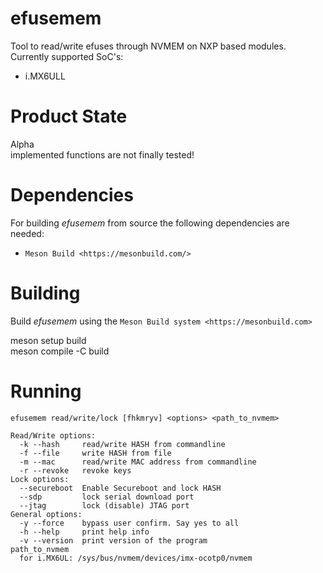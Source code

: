 # efusemem

Tool to read/write efuses through NVMEM on NXP based modules.
Currently supported SoC's:
  - i.MX6ULL

Product State
=============
Alpha  
implemented functions are not finally tested!

Dependencies
============

For building *efusemem* from source the following dependencies are needed:

-  `Meson Build <https://mesonbuild.com/>`

Building
========

Build *efusemem* using the `Meson Build system <https://mesonbuild.com>` 

   meson setup build  
   meson compile -C build

Running
=======
```
efusemem read/write/lock [fhkmryv] <options> <path_to_nvmem>

Read/Write options:  
  -k --hash     read/write HASH from commandline
  -f --file     write HASH from file
  -m --mac      read/write MAC address from commandline
  -r --revoke   revoke keys
Lock options:
  --secureboot	Enable Secureboot and lock HASH
  --sdp         lock serial download port
  --jtag        lock (disable) JTAG port
General options:
  -y --force    bypass user confirm. Say yes to all
  -h --help     print help info
  -v --version  print version of the program
path_to_nvmem
  for i.MX6UL: /sys/bus/nvmem/devices/imx-ocotp0/nvmem
```
